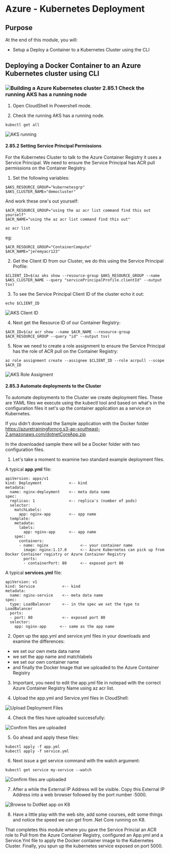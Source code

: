 # Azure - Kubernetes Deployment

## Purpose
At the end of this module, you will:
* Setup a Deploy a Container to a Kubernetes Cluster using the CLI

## Deploying a Docker Container to an Azure Kubernetes cluster using CLI

### ![Building a Azure Kubernetes cluster][activity] 2.85.1 Check the running AKS has a running node

1. Open CloudShell in Powershell mode.

1. Check the running AKS has a running node.
```
kubectl get all
```

![AKS running](../images/K8GetAll.png)


#### 2.85.2 Setting Service Principal Permissions

For the Kubernetes Cluster to talk to the Azure Container Registry it uses a Service Principal. We need to ensure the Service Principal has ACR pull permissions on the Container Registry.

1. Set the following variables:

```
$AKS_RESOURCE_GROUP="kubernetesgrp"
$AKS_CLUSTER_NAME="democluster"
```

And work these one's out yourself:
```
$ACR_RESOURCE_GROUP="using the az acr list command find this out yourself"
$ACR_NAME="using the az acr list command find this out"
```

```
az acr list
```

eg:
```
$ACR_RESOURCE_GROUP="ContainerCompute"
$ACR_NAME="jeremyacr123"
```

2. Get the Client ID from our Cluster, we do this using the Service Principal Profile:

```
$CLIENT_ID=$(az aks show --resource-group $AKS_RESOURCE_GROUP --name $AKS_CLUSTER_NAME --query "servicePrincipalProfile.clientId" --output tsv)
```

3. To see the Service Principal Client ID of the cluster echo it out:

```
echo $CLIENT_ID
```

![AKS Client ID](../images/K8ClientID.png)


4. Next get the Resource ID of our Container Registry:

```
$ACR_ID=$(az acr show --name $ACR_NAME --resource-group $ACR_RESOURCE_GROUP --query "id" --output tsv)
```

5. Now we need to create a role assignment to ensure the Service Principal has the role of ACR pull on the Container Registry:
```
az role assignment create --assignee $CLIENT_ID --role acrpull --scope $ACR_ID
```

![AKS Role Assigment](../images/K8AssignRole.png)


#### 2.85.3 Automate deployments to the Cluster

To automate deployments to the Cluster we create deployment files. These are YAML files we execute using the kubectl tool and based on what's in the configuration files it set's up the container application as a service on Kubernetes.

If you didn't download the Sample application with the Docker folder https://azuretrainingforncg.s3-ap-southeast-2.amazonaws.com/dotnetCoreApp.zip

In the downloaded sample there will be a Docker folder with two configuration files. 

1. Let's take a moment to examine two standard example deployment files.

A typical **app.yml** file:

```
apiVersion: apps/v1
kind: Deployment            <-- kind 
metadata:
  name: nginx-deployment    <-- meta data name 
spec:
  replicas: 1               <-- replica's (number of pods)
  selector:
    matchLabels:
      app: nginx-app        <-- app name
  template:
    metadata:
      labels:
        app: nginx-app      <-- app name
    spec:
      containers:
      - name: nginx              <-- your container name
        image: nginx:1.17.0      <-- Azure Kubernetes can pick up from Docker Container registry or Azure Container Registry
        ports:
        - containerPort: 80      <-- exposed port 80
```

A typical **services.yml** file:

```
apiVersion: v1
kind: Service            <-- kind 
metadata:
  name: nginx-service    <-- meta data name 
spec:
  type: LoadBalancer     <-- in the spec we set the type to LoadBalancer  
  ports:
  - port: 80             <-- exposed port 80
  selector:
    app: nginx-app      <-- same as the app name
```

2. Open up the app.yml and service.yml files in your downloads and examine the differences:
* we set our own meta data name
* we set the app name and matchlabels
* we set our own container name
* and finally the Docker Image that we uploaded to the Azure Container Registry

3. Important, you need to edit the app.yml file in notepad with the correct Azure Container Registry Name using az acr list.

3. Upload the app.yml and Service.yml files in CloudShell:

![Upload Deployment Files](../images/K8upload.png)

4. Check the files have uploaded successfully:

![Confirm files are uploaded](../images/K8Dir.png)

5. Go ahead and apply these files:

```
kubectl apply -f app.yml
kubectl apply -f service.yml
```

6. Next issue a get service command with the watch argument:

```
kubectl get service my-service --watch
```

![Confirm files are uploaded](../images/K8Watch.png)

7. After a while the External IP Address will be visible. Copy this External IP Address into a web browser followed by the port number :5000.

![Browse to DotNet app on K8](../images/dotnetapponK8.png)

8. Have a little play with the web site, add some courses, edit some things and notice the speed we can get from .Net Core running on K8.

That completes this module where you gave the Service Princial an ACR role to Pull from the Azure Container Registry, configured an App.yml and a Service.Yml file to apply the Docker container image to the Kubernetes Cluster. Finally, you spun up the kubernetes service exposed on port 5000.

[activity]: ../icons/activity.png "Workshop Activity!"
[discussion]: ../icons/discussion.png "Team Discussion!"
[reading]: ../icons/reading.png "Further Reading!"

